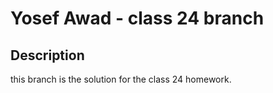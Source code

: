 # Yosef Awad - class 24 branch

## Description

this branch is the solution for the class 24 homework.
